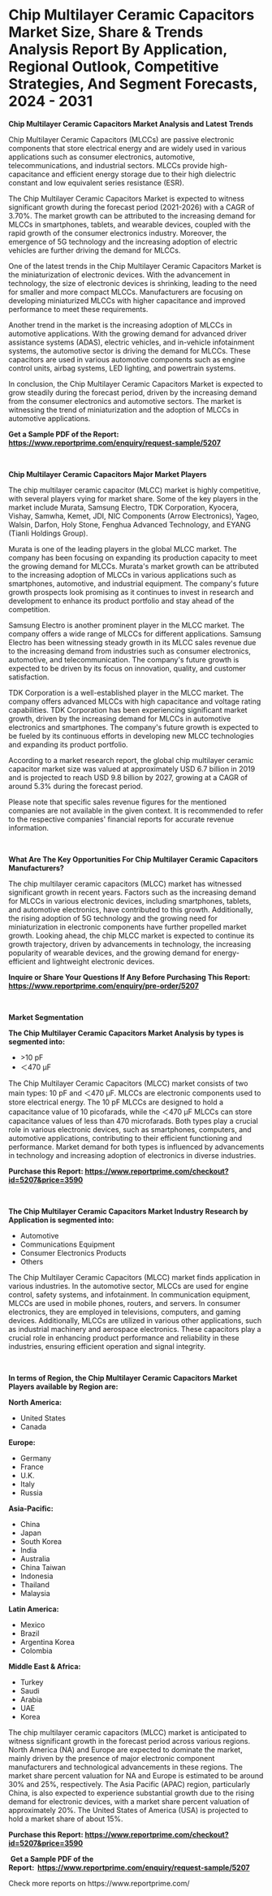 <p><h1>Chip Multilayer Ceramic Capacitors Market Size, Share & Trends Analysis Report By Application, Regional Outlook, Competitive Strategies, And Segment Forecasts, 2024 - 2031</h1></p><p><strong>Chip Multilayer Ceramic Capacitors Market Analysis and Latest Trends</strong></p>
<p><p>Chip Multilayer Ceramic Capacitors (MLCCs) are passive electronic components that store electrical energy and are widely used in various applications such as consumer electronics, automotive, telecommunications, and industrial sectors. MLCCs provide high-capacitance and efficient energy storage due to their high dielectric constant and low equivalent series resistance (ESR).</p><p>The Chip Multilayer Ceramic Capacitors Market is expected to witness significant growth during the forecast period (2021-2026) with a CAGR of 3.70%. The market growth can be attributed to the increasing demand for MLCCs in smartphones, tablets, and wearable devices, coupled with the rapid growth of the consumer electronics industry. Moreover, the emergence of 5G technology and the increasing adoption of electric vehicles are further driving the demand for MLCCs.</p><p>One of the latest trends in the Chip Multilayer Ceramic Capacitors Market is the miniaturization of electronic devices. With the advancement in technology, the size of electronic devices is shrinking, leading to the need for smaller and more compact MLCCs. Manufacturers are focusing on developing miniaturized MLCCs with higher capacitance and improved performance to meet these requirements.</p><p>Another trend in the market is the increasing adoption of MLCCs in automotive applications. With the growing demand for advanced driver assistance systems (ADAS), electric vehicles, and in-vehicle infotainment systems, the automotive sector is driving the demand for MLCCs. These capacitors are used in various automotive components such as engine control units, airbag systems, LED lighting, and powertrain systems.</p><p>In conclusion, the Chip Multilayer Ceramic Capacitors Market is expected to grow steadily during the forecast period, driven by the increasing demand from the consumer electronics and automotive sectors. The market is witnessing the trend of miniaturization and the adoption of MLCCs in automotive applications.</p></p>
<p><strong>Get a Sample PDF of the Report:&nbsp; <a href="https://www.reportprime.com/enquiry/request-sample/5207">https://www.reportprime.com/enquiry/request-sample/5207</a></strong></p>
<p>&nbsp;</p>
<p><strong>Chip Multilayer Ceramic Capacitors Major Market Players</strong></p>
<p><p>The chip multilayer ceramic capacitor (MLCC) market is highly competitive, with several players vying for market share. Some of the key players in the market include Murata, Samsung Electro, TDK Corporation, Kyocera, Vishay, Samwha, Kemet, JDI, NIC Components (Arrow Electronics), Yageo, Walsin, Darfon, Holy Stone, Fenghua Advanced Technology, and EYANG (Tianli Holdings Group).</p><p>Murata is one of the leading players in the global MLCC market. The company has been focusing on expanding its production capacity to meet the growing demand for MLCCs. Murata's market growth can be attributed to the increasing adoption of MLCCs in various applications such as smartphones, automotive, and industrial equipment. The company's future growth prospects look promising as it continues to invest in research and development to enhance its product portfolio and stay ahead of the competition.</p><p>Samsung Electro is another prominent player in the MLCC market. The company offers a wide range of MLCCs for different applications. Samsung Electro has been witnessing steady growth in its MLCC sales revenue due to the increasing demand from industries such as consumer electronics, automotive, and telecommunication. The company's future growth is expected to be driven by its focus on innovation, quality, and customer satisfaction.</p><p>TDK Corporation is a well-established player in the MLCC market. The company offers advanced MLCCs with high capacitance and voltage rating capabilities. TDK Corporation has been experiencing significant market growth, driven by the increasing demand for MLCCs in automotive electronics and smartphones. The company's future growth is expected to be fueled by its continuous efforts in developing new MLCC technologies and expanding its product portfolio.</p><p>According to a market research report, the global chip multilayer ceramic capacitor market size was valued at approximately USD 6.7 billion in 2019 and is projected to reach USD 9.8 billion by 2027, growing at a CAGR of around 5.3% during the forecast period.</p><p>Please note that specific sales revenue figures for the mentioned companies are not available in the given context. It is recommended to refer to the respective companies' financial reports for accurate revenue information.</p></p>
<p>&nbsp;</p>
<p><strong>What Are The Key Opportunities For Chip Multilayer Ceramic Capacitors Manufacturers?</strong></p>
<p><p>The chip multilayer ceramic capacitors (MLCC) market has witnessed significant growth in recent years. Factors such as the increasing demand for MLCCs in various electronic devices, including smartphones, tablets, and automotive electronics, have contributed to this growth. Additionally, the rising adoption of 5G technology and the growing need for miniaturization in electronic components have further propelled market growth. Looking ahead, the chip MLCC market is expected to continue its growth trajectory, driven by advancements in technology, the increasing popularity of wearable devices, and the growing demand for energy-efficient and lightweight electronic devices.</p></p>
<p><strong>Inquire or Share Your Questions If Any Before Purchasing This Report: <a href="https://www.reportprime.com/enquiry/pre-order/5207">https://www.reportprime.com/enquiry/pre-order/5207</a></strong></p>
<p>&nbsp;</p>
<p><strong>Market Segmentation</strong></p>
<p><strong>The Chip Multilayer Ceramic Capacitors Market Analysis by types is segmented into:</strong></p>
<p><ul><li>>10 pF</li><li>＜470 µF</li></ul></p>
<p><p>The Chip Multilayer Ceramic Capacitors (MLCC) market consists of two main types: 10 pF and ＜470 µF. MLCCs are electronic components used to store electrical energy. The 10 pF MLCCs are designed to hold a capacitance value of 10 picofarads, while the ＜470 µF MLCCs can store capacitance values of less than 470 microfarads. Both types play a crucial role in various electronic devices, such as smartphones, computers, and automotive applications, contributing to their efficient functioning and performance. Market demand for both types is influenced by advancements in technology and increasing adoption of electronics in diverse industries.</p></p>
<p><strong>Purchase this Report:&nbsp;<a href="https://www.reportprime.com/checkout?id=5207&price=3590">https://www.reportprime.com/checkout?id=5207&price=3590</a></strong></p>
<p>&nbsp;</p>
<p><strong>The Chip Multilayer Ceramic Capacitors Market Industry Research by Application is segmented into:</strong></p>
<p><ul><li>Automotive</li><li>Communications Equipment</li><li>Consumer Electronics Products</li><li>Others</li></ul></p>
<p><p>The Chip Multilayer Ceramic Capacitors (MLCC) market finds application in various industries. In the automotive sector, MLCCs are used for engine control, safety systems, and infotainment. In communication equipment, MLCCs are used in mobile phones, routers, and servers. In consumer electronics, they are employed in televisions, computers, and gaming devices. Additionally, MLCCs are utilized in various other applications, such as industrial machinery and aerospace electronics. These capacitors play a crucial role in enhancing product performance and reliability in these industries, ensuring efficient operation and signal integrity.</p></p>
<p>&nbsp;</p>
<p><strong>In terms of Region, the Chip Multilayer Ceramic Capacitors Market Players available by Region are:</strong></p>
<p>
    <p> <strong> North America: </strong>
        <ul>
            <li>United States</li>
            <li>Canada</li>
        </ul>
        </p> 
    <p> <strong> Europe: </strong>
        <ul>
            <li>Germany</li>
            <li>France</li>
            <li>U.K.</li>
            <li>Italy</li>
            <li>Russia</li>
        </ul>
        </p> 
    <p> <strong> Asia-Pacific: </strong>
        <ul>
            <li>China</li>
            <li>Japan</li>
            <li>South Korea</li>
            <li>India</li>
            <li>Australia</li>
            <li>China Taiwan</li>
            <li>Indonesia</li>
            <li>Thailand</li>
            <li>Malaysia</li>
        </ul>
        </p> 
    <p> <strong> Latin America: </strong>
        <ul>
            <li>Mexico</li>
            <li>Brazil</li>
            <li>Argentina Korea</li>
            <li>Colombia</li>
        </ul>
        </p> 
    <p> <strong> Middle East & Africa: </strong>
        <ul>
            <li>Turkey</li>
            <li>Saudi</li>
            <li>Arabia</li>
            <li>UAE</li>
            <li>Korea</li>
        </ul>
    </p>
    </p>
<p><p>The chip multilayer ceramic capacitors (MLCC) market is anticipated to witness significant growth in the forecast period across various regions. North America (NA) and Europe are expected to dominate the market, mainly driven by the presence of major electronic component manufacturers and technological advancements in these regions. The market share percent valuation for NA and Europe is estimated to be around 30% and 25%, respectively. The Asia Pacific (APAC) region, particularly China, is also expected to experience substantial growth due to the rising demand for electronic devices, with a market share percent valuation of approximately 20%. The United States of America (USA) is projected to hold a market share of about 15%.</p></p>
<p><strong>Purchase this Report: <a href="https://www.reportprime.com/checkout?id=5207&price=3590">https://www.reportprime.com/checkout?id=5207&price=3590</a></strong></p>
<p>&nbsp;<strong>Get a Sample PDF of the Report:&nbsp;&nbsp;<a href="https://www.reportprime.com/enquiry/request-sample/5207">https://www.reportprime.com/enquiry/request-sample/5207</a></strong></p>
<p><strong></strong></p>
<p>Check more reports on https://www.reportprime.com/</p>